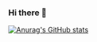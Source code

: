 ### Hi there 👋

[![Anurag's GitHub stats](https://github-readme-stats.vercel.app/api?username=Hydragon516)](https://github.com/anuraghazra/github-readme-stats)
